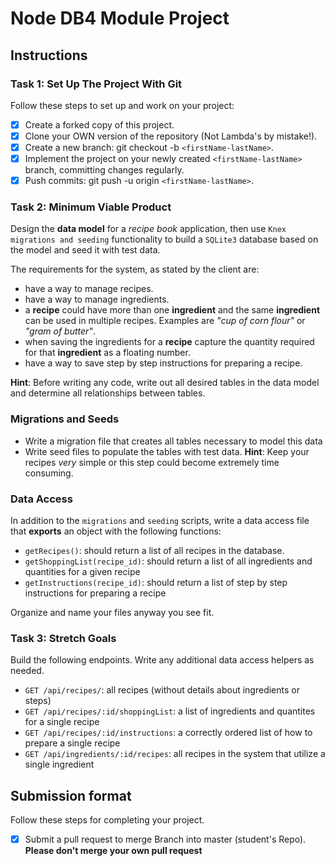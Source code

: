 # Node DB4 Module Project

## Instructions

### Task 1: Set Up The Project With Git

Follow these steps to set up and work on your project:

- [x] Create a forked copy of this project.
- [x] Clone your OWN version of the repository (Not Lambda's by mistake!).
- [x] Create a new branch: git checkout -b `<firstName-lastName>`.
- [x] Implement the project on your newly created `<firstName-lastName>` branch, committing changes regularly.
- [x] Push commits: git push -u origin `<firstName-lastName>`.

### Task 2: Minimum Viable Product

Design the **data model** for a _recipe book_ application, then use `Knex migrations and seeding` functionality to build a `SQLite3` database based on the model and seed it with test data.

The requirements for the system, as stated by the client are:

- have a way to manage recipes.
- have a way to manage ingredients.
- a **recipe** could have more than one **ingredient** and the same **ingredient** can be used in multiple recipes. Examples are _"cup of corn flour"_ or _"gram of butter"_.
- when saving the ingredients for a **recipe** capture the quantity required for that **ingredient** as a floating number.
- have a way to save step by step instructions for preparing a recipe.

**Hint**: Before writing any code, write out all desired tables in the data model and determine all relationships between tables.

### Migrations and Seeds

- Write a migration file that creates all tables necessary to model this data
- Write seed files to populate the tables with test data. **Hint**: Keep your recipes _very_ simple or this step could become extremely time consuming.

### Data Access

In addition to the `migrations` and `seeding` scripts, write a data access file that **exports** an object with the following functions:

- `getRecipes()`: should return a list of all recipes in the database.
- `getShoppingList(recipe_id)`: should return a list of all ingredients and quantities for a given recipe
- `getInstructions(recipe_id)`: should return a list of step by step instructions for preparing a recipe

Organize and name your files anyway you see fit.

### Task 3: Stretch Goals

Build the following endpoints. Write any additional data access helpers as needed.

- `GET /api/recipes/`: all recipes (without details about ingredients or steps)
- `GET /api/recipes/:id/shoppingList`: a list of ingredients and quantites for a single recipe
- `GET /api/recipes/:id/instructions`: a correctly ordered list of how to prepare a single recipe
- `GET /api/ingredients/:id/recipes`: all recipes in the system that utilize a single ingredient

## Submission format

Follow these steps for completing your project.

- [x] Submit a pull request to merge <firstName-lastName> Branch into master (student's Repo). **Please don't merge your own pull request**
